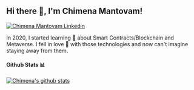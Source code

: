 <h2> Hi there 👋, I'm Chimena Mantovam! </h2>

[![Chimena Mantovam Linkedin](https://img.shields.io/badge/LinkedIn-0077B5?style=for-the-badge&logo=linkedin&logoColor=white)](https://www.linkedin.com/in/chimena-moreira-alcantara-mantovam-58020713/)

In 2020, I started learning 👀 about Smart Contracts/Blockchain and Metaverse.
I fell in love 💞️ with those technologies and now can't imagine staying away from them.

#### Github Stats 📊

[![Chimena's github stats](https://github-readme-stats.vercel.app/api?username=chimenamantovam)](https://github.com/anuraghazra/github-readme-stats)
